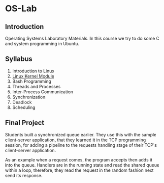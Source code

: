 # OS-Lab

## Introduction
Operating Systems Laboratory Materials. In this course we try to do some C and system programming in Ubuntu.

## Syllabus
1. Introduction to Linux
2. [Linux Kernel Module](s2/)
3. Bash Programming
4. Threads and Processes
5. Inter-Process Communication
6. Synchronization
7. Deadlock
8. Scheduling

## Final Project
Students built a synchronized queue earlier. They use this with the sample client-server application,
that they learned it in the TCP programming session, for adding a pipeline to the requests handling stage
of their TCP's client-server application.

As an example when a request comes, the program accepts then adds it into the queue.
Handlers are in the running state and read the shared queue within a loop, therefore,
they read the request in the random fashion next send its response.
